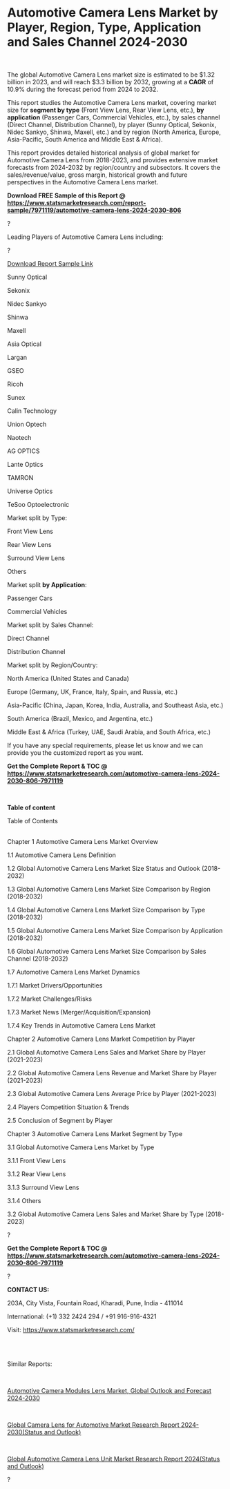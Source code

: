<h1>Automotive Camera Lens Market by Player, Region, Type, Application and Sales Channel 2024-2030</h1><br/><p>The global Automotive Camera Lens market size is estimated to be $1.32 billion in 2023, and will reach $3.3 billion by 2032, growing at a <strong>CAGR</strong> of 10.9% during the forecast period from 2024 to 2032.</p>
 
 
 
 <p>This report studies the Automotive Camera Lens market, covering market size for <strong>segment by type</strong> (Front View Lens, Rear View Lens, etc.), <strong>by application</strong> (Passenger Cars, Commercial Vehicles, etc.), by sales channel (Direct Channel, Distribution Channel), by player (Sunny Optical, Sekonix, Nidec Sankyo, Shinwa, Maxell, etc.) and by region (North America, Europe, Asia-Pacific, South America and Middle East & Africa).</p>
 
 
 
 <p>This report provides detailed historical analysis of global market for Automotive Camera Lens from 2018-2023, and provides extensive market forecasts from 2024-2032 by region/country and subsectors. It covers the sales/revenue/value, gross margin, historical growth and future perspectives in the Automotive Camera Lens market.</p>
 
 
 
 <div><b>Download FREE Sample of this Report @ <a href="https://www.statsmarketresearch.com/download-free-sample/7971119/automotive-camera-lens-2024-2030-806">https://www.statsmarketresearch.com/report-sample/7971119/automotive-camera-lens-2024-2030-806</a></b></div>
 
 
 
 <p>? </p>
 
 
 
 <p>Leading Players of Automotive Camera Lens including:</p>
 
 
 
 <p>? </p>
 
 
 
 <p><a href="https://www.statsmarketresearch.com/download-free-sample/7971119/automotive-camera-lens-2024-2030-806">Download Report Sample Link</a></p>
 
 
 
 <p>Sunny Optical</p>
 
 
 
 <p>Sekonix</p>
 
 
 
 <p>Nidec Sankyo</p>
 
 
 
 <p>Shinwa</p>
 
 
 
 <p>Maxell</p>
 
 
 
 <p>Asia Optical</p>
 
 
 
 <p>Largan</p>
 
 
 
 <p>GSEO</p>
 
 
 
 <p>Ricoh</p>
 
 
 
 <p>Sunex</p>
 
 
 
 <p>Calin Technology</p>
 
 
 
 <p>Union Optech</p>
 
 
 
 <p>Naotech</p>
 
 
 
 <p>AG OPTICS</p>
 
 
 
 <p>Lante Optics</p>
 
 
 
 <p>TAMRON</p>
 
 
 
 <p>Universe Optics</p>
 
 
 
 <p>TeSoo Optoelectronic</p>
 
 
 
 <p>Market split by Type:</p>
 
 
 
 <p>Front View Lens</p>
 
 
 
 <p>Rear View Lens</p>
 
 
 
 <p>Surround View Lens</p>
 
 
 
 <p>Others</p>
 
 
 
 <p>Market split <strong>by Application</strong>:</p>
 
 
 
 <p>Passenger Cars</p>
 
 
 
 <p>Commercial Vehicles</p>
 
 
 
 <p>Market split by Sales Channel:</p>
 
 
 
 <p>Direct Channel</p>
 
 
 
 <p>Distribution Channel</p>
 
 
 
 <p>Market split by Region/Country:</p>
 
 
 
 <p>North America (United States and Canada)</p>
 
 
 
 <p>Europe (Germany, UK, France, Italy, Spain, and Russia, etc.)</p>
 
 
 
 <p>Asia-Pacific (China, Japan, Korea, India, Australia, and Southeast Asia, etc.)</p>
 
 
 
 <p>South America (Brazil, Mexico, and Argentina, etc.)</p>
 
 
 
 <p>Middle East & Africa (Turkey, UAE, Saudi Arabia, and South Africa, etc.)</p>
 
 
 
 <p>If you have any special requirements, please let us know and we can provide you the customized report as you want.</p>
 
 
 
 <div><b>Get the Complete Report & TOC @ <a href="https://www.statsmarketresearch.com/automotive-camera-lens-2024-2030-806-7971119">https://www.statsmarketresearch.com/automotive-camera-lens-2024-2030-806-7971119</a></b></div>
 
 
 
 <p><br />
 
 <b>Table of content</b></p>
 
 
 
 <p>Table of Contents<br />
 
 <br />
 
 Chapter 1 Automotive Camera Lens Market Overview<br />
 
 1.1 Automotive Camera Lens Definition<br />
 
 1.2 Global Automotive Camera Lens Market Size Status and Outlook (2018-2032)<br />
 
 1.3 Global Automotive Camera Lens Market Size Comparison by Region (2018-2032)<br />
 
 1.4 Global Automotive Camera Lens Market Size Comparison by Type (2018-2032)<br />
 
 1.5 Global Automotive Camera Lens Market Size Comparison by Application (2018-2032)<br />
 
 1.6 Global Automotive Camera Lens Market Size Comparison by Sales Channel (2018-2032)<br />
 
 1.7 Automotive Camera Lens Market Dynamics<br />
 
 1.7.1 Market Drivers/Opportunities<br />
 
 1.7.2 Market Challenges/Risks<br />
 
 1.7.3 Market News (Merger/Acquisition/Expansion)<br />
 
 1.7.4 Key Trends in Automotive Camera Lens Market<br />
 
 Chapter 2 Automotive Camera Lens Market Competition by Player<br />
 
 2.1 Global Automotive Camera Lens Sales and Market Share by Player (2021-2023)<br />
 
 2.2 Global Automotive Camera Lens Revenue and Market Share by Player (2021-2023)<br />
 
 2.3 Global Automotive Camera Lens Average Price by Player (2021-2023)<br />
 
 2.4 Players Competition Situation & Trends<br />
 
 2.5 Conclusion of Segment by Player<br />
 
 Chapter 3 Automotive Camera Lens Market Segment by Type<br />
 
 3.1 Global Automotive Camera Lens Market by Type<br />
 
 3.1.1 Front View Lens<br />
 
 3.1.2 Rear View Lens<br />
 
 3.1.3 Surround View Lens<br />
 
 3.1.4 Others<br />
 
 3.2 Global Automotive Camera Lens Sales and Market Share by Type (2018-2023)<br />
 
 ? </p>
 
 
 
 <div><b>Get the Complete Report & TOC @ <a href="https://www.statsmarketresearch.com/automotive-camera-lens-2024-2030-806-7971119">https://www.statsmarketresearch.com/automotive-camera-lens-2024-2030-806-7971119</a></b></div>
 
 
 
 <p>? </p>
 
 
 
 <p><b>CONTACT US:</b><br />
 
 203A, City Vista, Fountain Road, Kharadi, Pune, India - 411014<br />
 
 International: (+1) 332 2424 294 / +91 916-916-4321<br />
 
 Visit: <a href="https://www.statsmarketresearch.com/">https://www.statsmarketresearch.com/</a><br />
 
 <br />
 
 <br />
 
 Similar Reports:<br />
 
 <br />
 
 <a href="https://www.statsmarketresearch.com/global-automotive-camera-modules-lens-forecast-2024-2030-500-7965817">Automotive Camera Modules Lens Market, Global Outlook and Forecast 2024-2030</a><br />
 
 <br />
 
 <a href="https://www.statsmarketresearch.com/global-camera-lens-for-automotive-2024-2030-993-7955174">Global Camera Lens for Automotive Market Research Report 2024-2030(Status and Outlook)</a><br />
 
 <br />
 
 <a href="https://www.statsmarketresearch.com/global-automotive-camera-lens-unit-2024-988-7917816">Global Automotive Camera Lens Unit Market Research Report 2024(Status and Outlook)</a><br />
 
 ? </p>